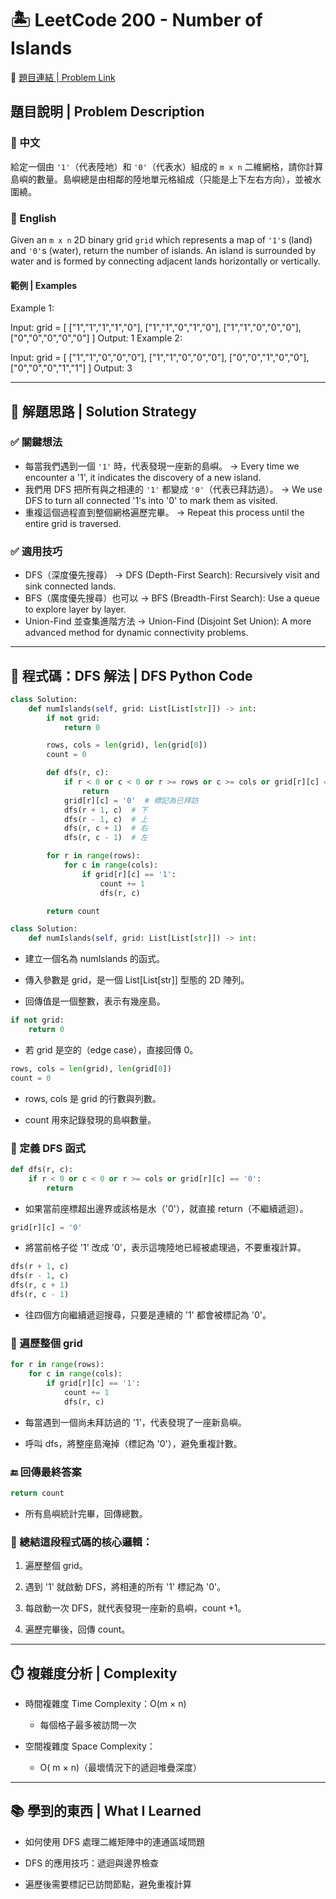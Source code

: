 # 🏝️ LeetCode 200 - Number of Islands

🔗 [題目連結 | Problem Link](https://leetcode.com/problems/number-of-islands/)

## 題目說明 | Problem Description

### 📘 中文
給定一個由 `'1'`（代表陸地）和 `'0'`（代表水）組成的 `m x n` 二維網格，請你計算島嶼的數量。島嶼總是由相鄰的陸地單元格組成（只能是上下左右方向），並被水圍繞。

### 📘 English
Given an `m x n` 2D binary grid `grid` which represents a map of `'1'`s (land) and `'0'`s (water), return the number of islands. An island is surrounded by water and is formed by connecting adjacent lands horizontally or vertically.

#### 範例 | Examples
Example 1:

Input: grid = [
  ["1","1","1","1","0"],
  ["1","1","0","1","0"],
  ["1","1","0","0","0"],
  ["0","0","0","0","0"]
]
Output: 1
Example 2:

Input: grid = [
  ["1","1","0","0","0"],
  ["1","1","0","0","0"],
  ["0","0","1","0","0"],
  ["0","0","0","1","1"]
]
Output: 3

---

## 🧠 解題思路 | Solution Strategy

### ✅ 關鍵想法
- 每當我們遇到一個 `'1'` 時，代表發現一座新的島嶼。
    → Every time we encounter a '1', it indicates the discovery of a new island.
- 我們用 DFS 把所有與之相連的 `'1'` 都變成 `'0'`（代表已拜訪過）。
    → We use DFS to turn all connected '1's into '0' to mark them as visited.
- 重複這個過程直到整個網格遍歷完畢。
    → Repeat this process until the entire grid is traversed.

### ✅ 適用技巧
- DFS（深度優先搜尋）
    → DFS (Depth-First Search): Recursively visit and sink connected lands.
- BFS（廣度優先搜尋）也可以
    → BFS (Breadth-First Search): Use a queue to explore layer by layer.
- Union-Find 並查集進階方法
    → Union-Find (Disjoint Set Union): A more advanced method for dynamic connectivity problems.

---

## 🔁 程式碼：DFS 解法 | DFS Python Code

```python
class Solution:
    def numIslands(self, grid: List[List[str]]) -> int:
        if not grid:
            return 0

        rows, cols = len(grid), len(grid[0])
        count = 0

        def dfs(r, c):
            if r < 0 or c < 0 or r >= rows or c >= cols or grid[r][c] == '0':
                return
            grid[r][c] = '0'  # 標記為已拜訪
            dfs(r + 1, c)  # 下
            dfs(r - 1, c)  # 上
            dfs(r, c + 1)  # 右
            dfs(r, c - 1)  # 左

        for r in range(rows):
            for c in range(cols):
                if grid[r][c] == '1':
                    count += 1
                    dfs(r, c)

        return count
```

```python
class Solution:
    def numIslands(self, grid: List[List[str]]) -> int:
```
- 建立一個名為 numIslands 的函式。

- 傳入參數是 grid，是一個 List[List[str]] 型態的 2D 陣列。

- 回傳值是一個整數，表示有幾座島。

```python
if not grid:
    return 0
```
- 若 grid 是空的（edge case），直接回傳 0。

```python
rows, cols = len(grid), len(grid[0])
count = 0
```
- rows, cols 是 grid 的行數與列數。

- count 用來記錄發現的島嶼數量。

### 🌊 定義 DFS 函式
```python
def dfs(r, c):
    if r < 0 or c < 0 or r >= cols or grid[r][c] == '0':
        return
```
- 如果當前座標超出邊界或該格是水（'0'），就直接 return（不繼續遞迴）。

```python
grid[r][c] = '0'
```
- 將當前格子從 '1' 改成 '0'，表示這塊陸地已經被處理過，不要重複計算。

```python
dfs(r + 1, c)
dfs(r - 1, c)
dfs(r, c + 1)
dfs(r, c - 1)
```
- 往四個方向繼續遞迴搜尋，只要是連續的 '1' 都會被標記為 '0'。

### 🔁 遍歷整個 grid
```python
for r in range(rows):
    for c in range(cols):
        if grid[r][c] == '1':
            count += 1
            dfs(r, c)
```
- 每當遇到一個尚未拜訪過的 '1'，代表發現了一座新島嶼。

- 呼叫 dfs，將整座島淹掉（標記為 '0'），避免重複計數。

### 🔚 回傳最終答案
```python
return count
```
- 所有島嶼統計完畢，回傳總數。

### 📌 總結這段程式碼的核心邏輯：
1. 遍歷整個 grid。

2. 遇到 '1' 就啟動 DFS，將相連的所有 '1' 標記為 '0'。

3. 每啟動一次 DFS，就代表發現一座新的島嶼，count +1。

4. 遍歷完畢後，回傳 count。

---

## ⏱️ 複雜度分析 | Complexity
- 時間複雜度 Time Complexity：O(m × n)

    - 每個格子最多被訪問一次

- 空間複雜度 Space Complexity：

    - O( m × n)（最壞情況下的遞迴堆疊深度）

---

## 📚 學到的東西 | What I Learned
- 如何使用 DFS 處理二維矩陣中的連通區域問題

- DFS 的應用技巧：遞迴與邊界檢查

- 遍歷後需要標記已訪問節點，避免重複計算


